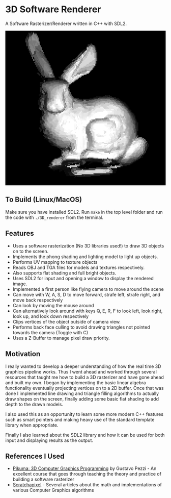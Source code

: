 # 3D Software Renderer
A Software Rasterizer/Renderer written in C++ with SDL2.

![Demo Image](./img/bunny.png)

## To Build (Linux/MacOS)
Make sure you have installed SDL2. Run `make` in the top level folder and run the code with `./3D_renderer` from the terminal. 

## Features
- Uses a software rasterization (No 3D libraries used!) to draw 3D objects on to the screen.
- Implements the phong shading and lighting model to light up objects.
- Performs UV mapping to texture objects
- Reads OBJ and TGA files for models and textures respectively.
- Also supports flat shading and full bright objects.
- Uses SDL2 for input and opening a window to display the rendered image.
- Implemented a first person like flying camera to move around the scene
- Can move with W, A, S, D to move forward, strafe left, strafe right, and move back respectively
- Can look by moving the mouse around
- Can alternatively look around with keys Q, E, R, F to look left, look right, look up, and look down respectively
- Clips vertices of the object outside of camera view.
- Performs back face culling to avoid drawing triangles not pointed towards the camera (Toggle with C)
- Uses a Z-Buffer to manage pixel draw priority.

## Motivation
I really wanted to develop a deeper understanding of how the real time 3D graphics pipeline works. Thus I went ahead and worked through several resources that taught me how to build a 3D rasterizer and have gone ahead and built my own. I began by implementing the basic linear algebra functionality eventually projecting vertices on to a 2D buffer. Once that was done I implemented line drawing and triangle filling algorithms to actually draw shapes on the screen, finally adding some basic flat shading to add depth to the drawn models.

I also used this as an opportunity to learn some more modern C++ features such as smart pointers and making heavy use of the standard template library when appropriate.

Finally I also learned about the SDL2 library and how it can be used for both input and displaying results as the output.

## References I Used
- [Pikuma: 3D Computer Graphics Programming](https://pikuma.com/courses/learn-3d-computer-graphics-programming) by Gustavo Pezzi - An excellent course that goes through teaching the theory and practice of building a software rasterizer
- [Scratchapixel](https://www.scratchapixel.com/index.html) - Several articles about the math and implementations of various Computer Graphics algorithms